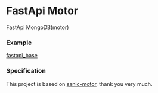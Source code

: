 # FastApi Motor

FastApi MongoDB(motor)

### Example

[fastapi_base](https://github.com/JiehuiSun/fastapi_base)

### Specification
This project is based on [sanic-motor](https://github.com/lixxu/sanic-motor), thank you very much.
